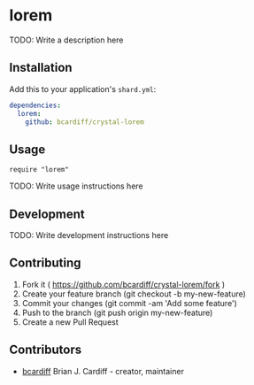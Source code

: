 # lorem

TODO: Write a description here

## Installation

Add this to your application's `shard.yml`:

```yaml
dependencies:
  lorem:
    github: bcardiff/crystal-lorem
```

## Usage

```crystal
require "lorem"
```

TODO: Write usage instructions here

## Development

TODO: Write development instructions here

## Contributing

1. Fork it ( https://github.com/bcardiff/crystal-lorem/fork )
2. Create your feature branch (git checkout -b my-new-feature)
3. Commit your changes (git commit -am 'Add some feature')
4. Push to the branch (git push origin my-new-feature)
5. Create a new Pull Request

## Contributors

- [bcardiff](https://github.com/bcardiff) Brian J. Cardiff - creator, maintainer

